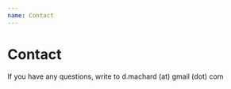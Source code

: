 ```yaml
---
name: Contact
---
```


# Contact

If you have any questions, write to d.machard (at) gmail (dot) com